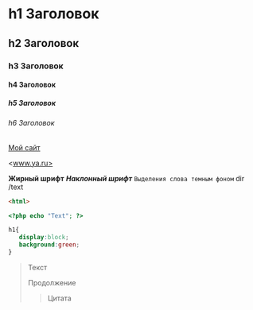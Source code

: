 h1 Заголовок
=============
h2 Заголовок
-------------
### h3 Заголовок
#### h4 Заголовок
##### h5 Заголовок
###### h6 Заголовок

[Мой сайт](http://ya.ru)

<www.ya.ru>

**Жирный шрифт**
***Наклонный шрифт***
`Выделения слова темным фоном`
    dir /text

```html
<html>
```

```php
<?php echo "Text"; ?>
```

```css
h1{
   display:block;
   background:green;
}
```

>Текст
>
>Продолжение
>>Цитата
